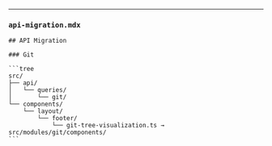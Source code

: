 ---

### `api-migration.mdx`

````mdx
## API Migration

### Git

```tree
src/
├── api/
│   └── queries/
│       └── git/
└── components/
    └── layout/
        └── footer/
            └── git-tree-visualization.ts → src/modules/git/components/
```
````

